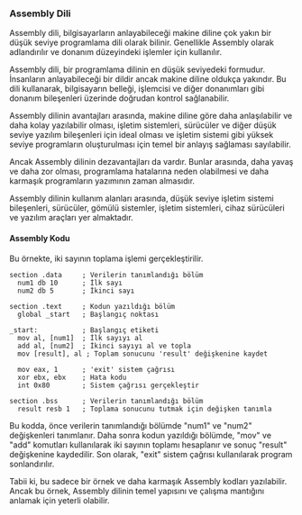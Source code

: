 ### Assembly Dili

Assembly dili, bilgisayarların anlayabileceği makine diline çok yakın bir düşük seviye programlama dili olarak bilinir. Genellikle Assembly olarak adlandırılır ve donanım düzeyindeki işlemler için kullanılır.

Assembly dili, bir programlama dilinin en düşük seviyedeki formudur. İnsanların anlayabileceği bir dildir ancak makine diline oldukça yakındır. Bu dili kullanarak, bilgisayarın belleği, işlemcisi ve diğer donanımları gibi donanım bileşenleri üzerinde doğrudan kontrol sağlanabilir.

Assembly dilinin avantajları arasında, makine diline göre daha anlaşılabilir ve daha kolay yazılabilir olması, işletim sistemleri, sürücüler ve diğer düşük seviye yazılım bileşenleri için ideal olması ve işletim sistemi gibi yüksek seviye programların oluşturulması için temel bir anlayış sağlaması sayılabilir.

Ancak Assembly dilinin dezavantajları da vardır. Bunlar arasında, daha yavaş ve daha zor olması, programlama hatalarına neden olabilmesi ve daha karmaşık programların yazımının zaman almasıdır.

Assembly dilinin kullanım alanları arasında, düşük seviye işletim sistemi bileşenleri, sürücüler, gömülü sistemler, işletim sistemleri, cihaz sürücüleri ve yazılım araçları yer almaktadır.

#### Assembly Kodu

Bu örnekte, iki sayının toplama işlemi gerçekleştirilir.

```code
section .data     ; Verilerin tanımlandığı bölüm
  num1 db 10      ; İlk sayı
  num2 db 5       ; İkinci sayı

section .text     ; Kodun yazıldığı bölüm
  global _start   ; Başlangıç noktası

_start:           ; Başlangıç etiketi
  mov al, [num1]  ; İlk sayıyı al
  add al, [num2]  ; İkinci sayıyı al ve topla
  mov [result], al ; Toplam sonucunu 'result' değişkenine kaydet

  mov eax, 1      ; 'exit' sistem çağrısı
  xor ebx, ebx    ; Hata kodu
  int 0x80        ; Sistem çağrısı gerçekleştir

section .bss      ; Verilerin tanımlandığı bölüm
  result resb 1   ; Toplama sonucunu tutmak için değişken tanımla
```

Bu kodda, önce verilerin tanımlandığı bölümde "num1" ve "num2" değişkenleri tanımlanır. Daha sonra kodun yazıldığı bölümde, "mov" ve "add" komutları kullanılarak iki sayının toplamı hesaplanır ve sonuç "result" değişkenine kaydedilir. Son olarak, "exit" sistem çağrısı kullanılarak program sonlandırılır.

Tabii ki, bu sadece bir örnek ve daha karmaşık Assembly kodları yazılabilir. Ancak bu örnek, Assembly dilinin temel yapısını ve çalışma mantığını anlamak için yeterli olabilir.